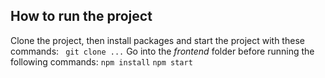 ## How to run the project
Clone the project, then install packages and start the project with these commands:
 ``` git clone ...```
Go into the *frontend* folder before running the following commands:
 ``` npm install ```
 ``` npm start ```
